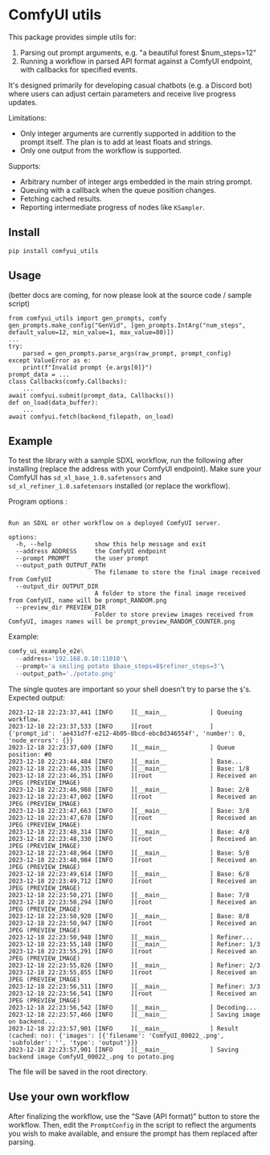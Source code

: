 # ComfyUI utils

This package provides simple utils for:
1. Parsing out prompt arguments, e.g. "a beautiful forest $num_steps=12"
2. Running a workflow in parsed API format against a ComfyUI endpoint, with callbacks for specified events.

It's designed primarily for developing casual chatbots (e.g. a Discord bot) where users can adjust certain parameters and receive live progress updates.

Limitations:
- Only integer arguments are currently supported in addition to the prompt itself. The plan is to add at least floats and strings.
- Only one output from the workflow is supported.

Supports:
- Arbitrary number of integer args embedded in the main string prompt.
- Queuing with a callback when the queue position changes.
- Fetching cached results.
- Reporting intermediate progress of nodes like `KSampler`.


## Install

```
pip install comfyui_utils
```

## Usage

(better docs are coming, for now please look at the source code / sample script)

```
from comfyui_utils import gen_prompts, comfy
gen_prompts.make_config("GenVid", [gen_prompts.IntArg("num_steps", default_value=12, min_value=1, max_value=80)])
...
try:
    parsed = gen_prompts.parse_args(raw_prompt, prompt_config)
except ValueError as e:
    print(f"Invalid prompt {e.args[0]}")
prompt_data = ...
class Callbacks(comfy.Callbacks):
    ...
await comfyui.submit(prompt_data, Callbacks())
def on_load(data_buffer):
    ...
await comfyui.fetch(backend_filepath, on_load)
```

## Example

To test the library with a sample SDXL workflow, run the following after installing (replace the address with your ComfyUI endpoint). Make sure your ComfyUI has `sd_xl_base_1.0.safetensors` and `sd_xl_refiner_1.0.safetensors` installed (or replace the workflow).

Program options :

```usage: e2e.py [-h] --address ADDRESS --prompt PROMPT [--output_path OUTPUT_PATH] [--output_dir OUTPUT_DIR] [--preview_dir PREVIEW_DIR]

Run an SDXL or other workflow on a deployed ComfyUI server.

options:
  -h, --help            show this help message and exit
  --address ADDRESS     the ComfyUI endpoint
  --prompt PROMPT       the user prompt
  --output_path OUTPUT_PATH
                        The filename to store the final image received from ComfyUI
  --output_dir OUTPUT_DIR
                        A folder to store the final image received from ComfyUI, name will be prompt_RANDOM.png
  --preview_dir PREVIEW_DIR
                        Folder to store preview images received from ComfyUI, images names will be prompt_preview_RANDOM_COUNTER.png
```
Example:
```python
comfy_ui_example_e2e\
  --address='192.168.0.10:11010'\
  --prompt='a smiling potato $base_steps=8$refiner_steps=3'\
  --output_path='./potato.png'
```
The single quotes are important so your shell doesn't try to parse the `$`'s. Expected output:
```
2023-12-18 22:23:37,441 [INFO     ][__main__            ] Queuing workflow.
2023-12-18 22:23:37,533 [INFO     ][root                ] {'prompt_id': 'ae431d7f-e212-4b05-8bcd-ebc8d346554f', 'number': 0, 'node_errors': {}}
2023-12-18 22:23:37,609 [INFO     ][__main__            ] Queue position: #0
2023-12-18 22:23:44,484 [INFO     ][__main__            ] Base...
2023-12-18 22:23:46,335 [INFO     ][__main__            ] Base: 1/8
2023-12-18 22:23:46,351 [INFO     ][root                ] Received an JPEG (PREVIEW_IMAGE)
2023-12-18 22:23:46,988 [INFO     ][__main__            ] Base: 2/8
2023-12-18 22:23:47,002 [INFO     ][root                ] Received an JPEG (PREVIEW_IMAGE)
2023-12-18 22:23:47,663 [INFO     ][__main__            ] Base: 3/8
2023-12-18 22:23:47,678 [INFO     ][root                ] Received an JPEG (PREVIEW_IMAGE)
2023-12-18 22:23:48,314 [INFO     ][__main__            ] Base: 4/8
2023-12-18 22:23:48,330 [INFO     ][root                ] Received an JPEG (PREVIEW_IMAGE)
2023-12-18 22:23:48,964 [INFO     ][__main__            ] Base: 5/8
2023-12-18 22:23:48,984 [INFO     ][root                ] Received an JPEG (PREVIEW_IMAGE)
2023-12-18 22:23:49,614 [INFO     ][__main__            ] Base: 6/8
2023-12-18 22:23:49,712 [INFO     ][root                ] Received an JPEG (PREVIEW_IMAGE)
2023-12-18 22:23:50,271 [INFO     ][__main__            ] Base: 7/8
2023-12-18 22:23:50,294 [INFO     ][root                ] Received an JPEG (PREVIEW_IMAGE)
2023-12-18 22:23:50,920 [INFO     ][__main__            ] Base: 8/8
2023-12-18 22:23:50,947 [INFO     ][root                ] Received an JPEG (PREVIEW_IMAGE)
2023-12-18 22:23:50,948 [INFO     ][__main__            ] Refiner...
2023-12-18 22:23:55,148 [INFO     ][__main__            ] Refiner: 1/3
2023-12-18 22:23:55,291 [INFO     ][root                ] Received an JPEG (PREVIEW_IMAGE)
2023-12-18 22:23:55,826 [INFO     ][__main__            ] Refiner: 2/3
2023-12-18 22:23:55,855 [INFO     ][root                ] Received an JPEG (PREVIEW_IMAGE)
2023-12-18 22:23:56,511 [INFO     ][__main__            ] Refiner: 3/3
2023-12-18 22:23:56,541 [INFO     ][root                ] Received an JPEG (PREVIEW_IMAGE)
2023-12-18 22:23:56,542 [INFO     ][__main__            ] Decoding...
2023-12-18 22:23:57,466 [INFO     ][__main__            ] Saving image on backend...
2023-12-18 22:23:57,901 [INFO     ][__main__            ] Result (cached: no): {'images': [{'filename': 'ComfyUI_00022_.png', 'subfolder': '', 'type': 'output'}]}
2023-12-18 22:23:57,901 [INFO     ][__main__            ] Saving backend image ComfyUI_00022_.png to potato.png
```
The file will be saved in the root directory.

## Use your own workflow

After finalizing the workflow, use the "Save (API format)" button to store the workflow. Then, edit the `PromptConfig` in the script to reflect the arguments you wish to make available, and ensure the prompt has them replaced after parsing.
